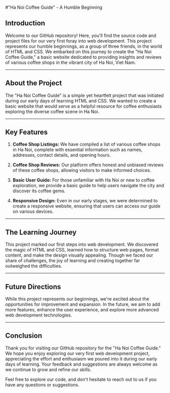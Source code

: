 #"Ha Noi Coffee Guide" - A Humble Beginning

## Introduction

Welcome to our GitHub repository! Here, you'll find the source code and project files for our very first foray into web development. This project represents our humble beginnings, as a group of three friends, in the world of HTML and CSS. We embarked on this journey to create the "Ha Noi Coffee Guide," a basic website dedicated to providing insights and reviews of various coffee shops in the vibrant city of Ha Noi, Viet Nam.

---
## About the Project

The "Ha Noi Coffee Guide" is a simple yet heartfelt project that was initiated during our early days of learning HTML and CSS. We wanted to create a basic website that would serve as a helpful resource for coffee enthusiasts exploring the diverse coffee scene in Ha Noi.

---

## Key Features

1. **Coffee Shop Listings:** We have compiled a list of various coffee shops in Ha Noi, complete with essential information such as names, addresses, contact details, and opening hours.

2. **Coffee Shop Reviews:** Our platform offers honest and unbiased reviews of these coffee shops, allowing visitors to make informed choices.

3. **Basic User Guide:** For those unfamiliar with Ha Noi or new to coffee exploration, we provide a basic guide to help users navigate the city and discover its coffee gems.

4. **Responsive Design:** Even in our early stages, we were determined to create a responsive website, ensuring that users can access our guide on various devices.

---

## The Learning Journey

This project marked our first steps into web development. We discovered the magic of HTML and CSS, learned how to structure web pages, format content, and make the design visually appealing. Though we faced our share of challenges, the joy of learning and creating together far outweighed the difficulties.

---

## Future Directions

While this project represents our beginnings, we're excited about the opportunities for improvement and expansion. In the future, we aim to add more features, enhance the user experience, and explore more advanced web development technologies.

---

## Conclusion

Thank you for visiting our GitHub repository for the "Ha Noi Coffee Guide." We hope you enjoy exploring our very first web development project, appreciating the effort and enthusiasm we poured into it during our early days of learning. Your feedback and suggestions are always welcome as we continue to grow and refine our skills.

Feel free to explore our code, and don't hesitate to reach out to us if you have any questions or suggestions.

